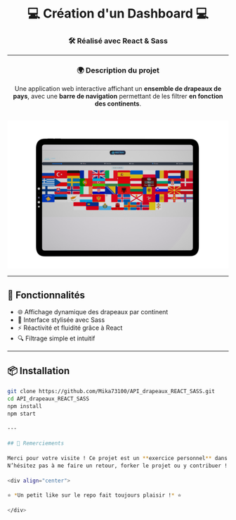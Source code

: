 <div align="center">

# 💻 Création d'un Dashboard 💻

### 🛠️ Réalisé avec **React** & **Sass**

---

### 🌍 Description du projet
Une application web interactive affichant un **ensemble de drapeaux de pays**, avec une **barre de navigation** permettant de les filtrer **en fonction des continents**.

<br>

<img src="https://github.com/Mika73100/API_drapeaux_REACT_SASS/blob/master/public/1637.png" alt="aperçu de l'application" width="600"/>

</div>

---

## 🚀 Fonctionnalités

- 🌐 Affichage dynamique des drapeaux par continent  
- 🎨 Interface stylisée avec Sass  
- ⚡ Réactivité et fluidité grâce à React  
- 🔍 Filtrage simple et intuitif  

---

## 📦 Installation

```bash
git clone https://github.com/Mika73100/API_drapeaux_REACT_SASS.git
cd API_drapeaux_REACT_SASS
npm install
npm start

---

## 🙌 Remerciements

Merci pour votre visite ! Ce projet est un **exercice personnel** dans le cadre de mon apprentissage du **développement web**.  
N’hésitez pas à me faire un retour, forker le projet ou y contribuer !

<div align="center">

⭐ *Un petit like sur le repo fait toujours plaisir !* ⭐

</div>

